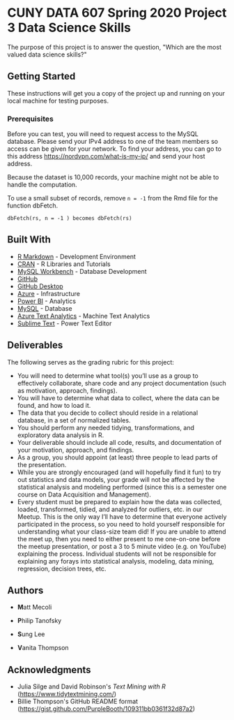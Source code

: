 # CUNY DATA 607 Spring 2020 Project 3 Data Science Skills

The purpose of this project is to answer the question, "Which are the most valued data science skills?" 

## Getting Started

These instructions will get you a copy of the project up and running on your local machine for testing purposes. 

### Prerequisites

Before you can test, you will need to request access to the MySQL database. Please send your IPv4 address to one of the team members so access can be given for your network. To find your address, you can go to this address https://nordvpn.com/what-is-my-ip/ and send your host address.

Because the dataset is 10,000 records, your machine might not be able to handle the computation. 

To use a small subset of records, remove `n = -1` from the Rmd file for the function dbFetch.

```
dbFetch(rs, n = -1 ) becomes dbFetch(rs)

```

## Built With

* [R Markdown](https://rmarkdown.rstudio.com/) - Development Environment
* [CRAN](https://cran.r-project.org/) - R Libraries and Tutorials
* [MySQL Workbench](https://www.mysql.com/products/workbench/) - Database Development
* [GitHub](https://github.com/)
* [GitHub Desktop](https://desktop.github.com/)
* [Azure](http://azure.microsoft.com/en-us/) - Infrastructure
* [Power BI](https://powerbi.microsoft.com/en-us/) - Analytics
* [MySQL](https://www.mysql.com/) - Database
* [Azure Text Analytics](https://azure.microsoft.com/en-us/services/cognitive-services/text-analytics/) - Machine Text Analytics
* [Sublime Text](https://www.sublimetext.com/) - Power Text Editor

## Deliverables

The following serves as the grading rubric for this project:
- You will need to determine what tool(s) you’ll use as a group to effectively collaborate, share code and any project documentation (such as motivation, approach, findings).
- You will have to determine what data to collect, where the data can be found, and how to load it.
- The data that you decide to collect should reside in a relational database, in a set of normalized tables.
- You should perform any needed tidying, transformations, and exploratory data analysis in R.
- Your deliverable should include all code, results, and documentation of your motivation, approach, and findings.
- As a group, you should appoint (at least) three people to lead parts of the presentation.
- While you are strongly encouraged (and will hopefully find it fun) to try out statistics and data models, your grade will not be affected by the statistical analysis and modeling performed (since this is a semester one course on Data Acquisition and Management).
- Every student must be prepared to explain how the data was collected, loaded, transformed, tidied, and analyzed for outliers, etc. in our Meetup. This is the only way I’ll have to determine that everyone actively participated in the process, so you need to hold yourself responsible for understanding what your class-size team did! If you are unable to attend the meet up, then you need to either present to me one-on-one before the meetup presentation, or post a 3 to 5 minute video (e.g. on YouTube) explaining the process. Individual students will not be responsible for explaining any forays into statistical analysis, modeling, data mining, regression, decision trees, etc.

## Authors

* **M**att Mecoli  

* **P**hilip Tanofsky  

* **S**ung Lee  

* **V**anita Thompson


## Acknowledgments

* Julia Silge and David Robinson's *Text Mining with R* (https://www.tidytextmining.com/)
* Billie Thompson's GitHub README format (https://gist.github.com/PurpleBooth/109311bb0361f32d87a2)